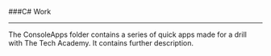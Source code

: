 ###C# Work
___
The ConsoleApps folder contains a series of quick apps made for a drill with The Tech Academy. It contains further description.
